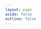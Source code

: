 ```yaml
---
layout: page
aside: false
outline: false
---
```


<script setup>
import ComponentOverview from '../.vitepress/theme/components/ComponentOverview.vue'
</script>

<ComponentOverview />
